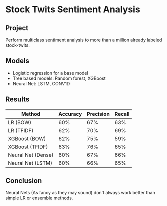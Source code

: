 # Stock Twits Sentiment Analysis

## Project
Perform multiclass sentiment analysis to more than a million already labeled stock-twits.

## Models
- Logistic regression for a base model
- Tree based models: Random forest, XGBoost
- Neural Net: LSTM, CONV1D

## Results

| Method | Accuracy | Precision  | Recall |
| ------- | --- | --- | --- |
| LR (BOW)      | 60% | 67% | 63% |
| LR (TFIDF)    | 62% | 70% | 69% |
| XGBoost (BOW) | 62% | 75% | 59% |
| XGBoost (TFIDF)| 63% | 76% | 65% |
| Neural Net (Dense)| 60% | 67% | 66% |
| Neural Net (LSTM)| 60% | 66% | 65% |


## Conclusion

Neural Nets (As fancy as they may sound) don't always work better than simple LR or ensemble methods.

